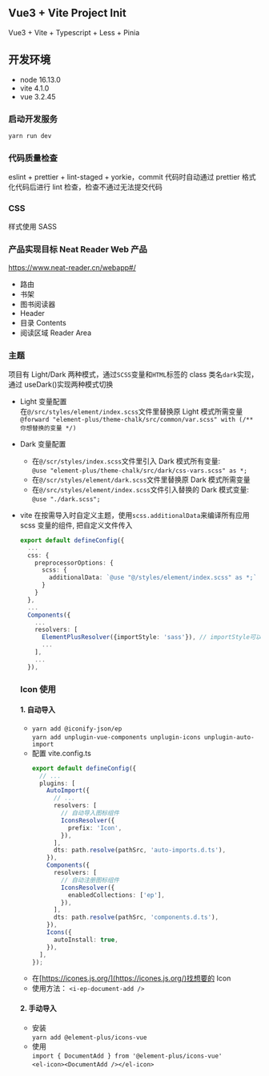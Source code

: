 ## Vue3 + Vite Project Init

Vue3 + Vite + Typescript + Less + Pinia

## 开发环境

- node 16.13.0
- vite 4.1.0
- vue 3.2.45

### 启动开发服务

```bash
yarn run dev
```

### 代码质量检查

eslint + prettier + lint-staged + yorkie，commit 代码时自动通过 prettier 格式化代码后进行 lint 检查，检查不通过无法提交代码

### CSS

样式使用 SASS

### 产品实现目标 Neat Reader Web 产品

https://www.neat-reader.cn/webapp#/

- 路由
- 书架
- 图书阅读器
- Header
- 目录 Contents
- 阅读区域 Reader Area

### 主题

项目有 Light/Dark 两种模式，通过`SCSS`变量和`HTML`标签的 class 类名`dark`实现，通过 useDark()实现两种模式切换

- Light 变量配置  
  在`@/src/styles/element/index.scss`文件里替换原 Light 模式所需变量  
  `@forward "element-plus/theme-chalk/src/common/var.scss" with (/** 你想替换的变量 */)`

- Dark 变量配置
  - 在`@/scr/styles/index.scss`文件里引入 Dark 模式所有变量:  
    `@use "element-plus/theme-chalk/src/dark/css-vars.scss" as *;`
  - 在`@/scr/styles/element/dark.scss`文件里替换原 Dark 模式所需变量
  - 在`@/src/styles/element/index.scss`文件引入替换的 Dark 模式变量:  
    `@use "./dark.scss";`
- vite 在按需导入时自定义主题，使用`scss.additionalData`来编译所有应用 scss 变量的组件, 把自定义文件传入

  ```Typescript
  export default defineConfig({
    ...
    css: {
      preprocessorOptions: {
        scss: {
          additionalData: `@use "@/styles/element/index.scss" as *;`
        }
      }
    },
    ...
    Components({
      ...
      resolvers: [
        ElementPlusResolver({importStyle: 'sass'}), // importStyle可以配置element-plus的样式引入方式
        ...
      ],
      ...
    }),
  ```

  ### Icon 使用

  #### 1. 自动导入

  - `yarn add @iconify-json/ep`  
    `yarn add unplugin-vue-components unplugin-icons unplugin-auto-import`
  - 配置 vite.config.ts
    ```typescript
    export default defineConfig({
      // ...
      plugins: [
        AutoImport({
          // ...
          resolvers: [
            // 自动导入图标组件
            IconsResolver({
              prefix: 'Icon',
            }),
          ],
          dts: path.resolve(pathSrc, 'auto-imports.d.ts'),
        }),
        Components({
          resolvers: [
            // 自动注册图标组件
            IconsResolver({
              enabledCollections: ['ep'],
            }),
          ],
          dts: path.resolve(pathSrc, 'components.d.ts'),
        }),
        Icons({
          autoInstall: true,
        }),
      ],
    });
    ```
  - 在[https://icones.js.org/](https://icones.js.org/)找想要的 Icon
  - 使用方法： `<i-ep-document-add />`

  #### 2. 手动导入

  - 安装  
    `yarn add @element-plus/icons-vue`
  - 使用  
    `import { DocumentAdd } from '@element-plus/icons-vue'`  
    `<el-icon><DocumentAdd /></el-icon>`
